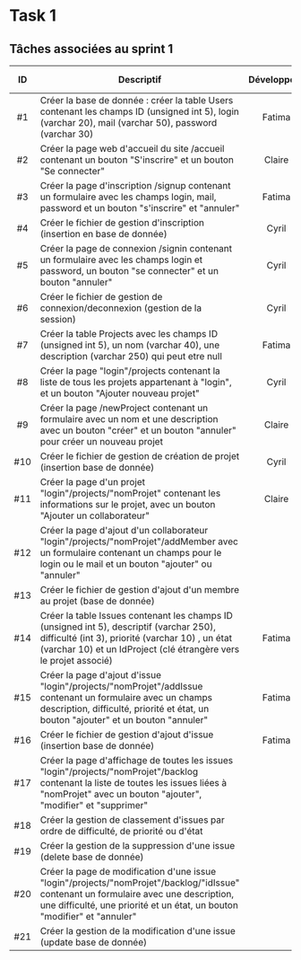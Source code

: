 # Task 1

## Tâches associées au sprint 1

| ID | Descriptif | Développeur | État | Issue associée | Coût |
| :-: | -- | :-: | :-: | :-: | :-: |
| #1 | Créer la base de donnée : créer la table Users contenant les champs ID (unsigned int 5), login (varchar 20), mail (varchar 50), password (varchar 30) | Fatima | DONE | 1 | 1/2 |
|#2|Créer la page web d'accueil du site /accueil contenant un bouton "S'inscrire" et un bouton "Se connecter"| Claire|DONE| 1 | 1/2 |
|#3|Créer la page d'inscription /signup contenant un formulaire avec les champs login, mail, password et un bouton "s'inscrire" et "annuler"| Fatima| DONE | 1 | 1/2 |
|#4|Créer le fichier de gestion d'inscription (insertion en base de donnée)| Cyril |DONE | 1 | 1/2 |
|#5|Créer la page de connexion /signin contenant un formulaire avec les champs login et password, un bouton "se connecter" et un bouton "annuler"| Cyril| DONE | 2 | 1/2 |
| #6 |Créer le fichier de gestion de connexion/deconnexion (gestion de la session)| Cyril |DONE | 2 | 1 |
|#7|Créer la table Projects avec les champs ID (unsigned int 5), un nom (varchar 40), une description (varchar 250) qui peut etre null| Fatima|DONE| 3 | 1/2 |
|#8|Créer la page "login"/projects contenant la liste de tous les projets appartenant à "login", et un bouton "Ajouter nouveau projet"| Cyril |DONE| 3 | 1/2 |
|#9|Créer la page /newProject contenant un formulaire avec un nom et une description avec un bouton "créer" et un bouton "annuler" pour créer un nouveau projet| Claire |DONE| 3 | 1/2 |
|#10|Créer le fichier de gestion de création de projet (insertion base de donnée)| Cyril |DOING| 3 | 1 |
|#11|Créer la page d'un projet "login"/projects/"nomProjet" contenant les informations sur le projet, avec un bouton "Ajouter un collaborateur"| Claire |DOING| 4 | 1/2 |
|#12|Créer la page d'ajout d'un collaborateur "login"/projects/"nomProjet"/addMember avec un formulaire contenant un champs pour le login ou le mail et un bouton "ajouter" ou "annuler"||TODO| 4 | 1/2 |
|#13|Créer le fichier de gestion d'ajout d'un membre au projet (base de donnée)||TODO| 4 | 1 |
|#14|Créer la table Issues contenant les champs ID (unsigned int 5), descriptif (varchar 250), difficulté (int 3), priorité (varchar 10) , un état (varchar 10) et un IdProject (clé étrangère vers le projet associé)| Fatima |DONE| 5 | 1/2 |
|#15|Créer la page d'ajout d'issue "login"/projects/"nomProjet"/addIssue contenant un formulaire avec un champs description, difficulté, priorité et état, un bouton "ajouter" et un bouton "annuler"| Fatima |DOING| 5 | 1/2 |
|#16|Créer le fichier de gestion d'ajout d'issue (insertion base de donnée)| Fatima |DOING| 5 | 1/2 |
|#17|Créer la page d'affichage de toutes les issues "login"/projects/"nomProjet"/backlog contenant la liste de toutes les issues liées à "nomProjet" avec un bouton "ajouter", "modifier" et "supprimer"||TODO| 7 | 1 |
|#18|Créer la gestion de classement d'issues par ordre de difficulté, de priorité ou d'état||TODO| 7 | 1 |
|#19|Créer la gestion de la suppression d'une issue (delete base de donnée)||TODO| 6 | 1/2 |
|#20|Créer la page de modification d'une issue "login"/projects/"nomProjet"/backlog/"idIssue" contenant un formulaire avec une description, une difficulté, une priorité et un état, un bouton "modifier" et "annuler"||TODO| 6 | 1/2 |
|#21|Créer la gestion de la modification d'une issue (update base de donnée)||TODO| 6 | 1 |
